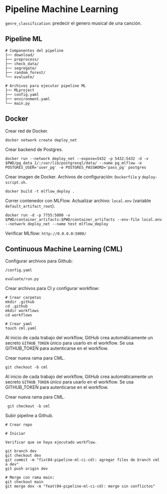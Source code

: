 # **Pipeline Machine Learning**

`genre_classification`: predecir el genero musical de una canción.

## **Pipeline ML**

```ssh
# Componentes del pipeline
├── download/
├── preprocess/
├── check_data/
├── segregate/
├── random_forest/
└── evaluate/

# Archivos para ejecutar pipeline ML
├── MLproject
├── config.yaml
├── environment.yaml
└── main.py
```

## **Docker**

Crear red de Docker.

```ssh
docker network create deploy_net
```

Crear backend de Postgres.

```ssh
docker run --network deploy_net --expose=5432 -p 5432:5432 -d -v $PWD/pg_data_1/:/var/lib/postgresql/data/ --name pg_mlflow -e POSTGRES_USER='user_pg' -e POSTGRES_PASSWORD='pass_pg' postgres
```

Crear imagen de Docker. Archivos de configuración: `Dockerfile` y `deploy-script.sh`.

```ssh
docker build -t mlflow_deploy .
```

Correr contenedor con MLFlow. Actualizar archivo: `local.env` (variable `default_artifact_root`).

```ssh
docker run -d -p 7755:5000 -v $PWD/container_artifacts:$PWD/container_artifacts --env-file local.env --network deploy_net --name test mlflow_deploy
```

Verificar MLflow: `http://0.0.0.0:5000/`

## **Continuous Machine Learning (CML)**

Configurar archivos para Github:

```ssh
/config.yaml

evaluate/run.py
```

Crear archivos para CI y configurar workflow:

```ssh
# Crear carpetas
mkdir .github
cd .github
mkdir workflows
cd workflows

# Crear yaml
touch cml.yaml
```

Al inicio de cada trabajo del workflow, GitHub crea automáticamente un secreto `GITHUB_TOKEN` único para usarlo en el workflow. Se usa GITHUB_TOKEN para autenticarse en el workflow.

Crear nueva rama para CML.

```ssh
git checkout -b cml
```

Al inicio de cada trabajo del workflow, GitHub crea automáticamente un secreto `GITHUB_TOKEN` único para usarlo en el workflow. Se usa GITHUB_TOKEN para autenticarse en el workflow.

Crear nueva rama para CML.

```
 git checkout -b cml
```

Subir pipeline a Github.

```ssh
# Crear repo

# Iniciar

Verificar que se haya ejecutado workflow.

git branch dev
git checkout dev
git commit -m "fix(04-pipeline-ml-ci-cd): agregar files de branch cml a dev"
git push origin dev

# Merge con rama main:
git checkout main
git merge dev -m "feat(04-pipeline-ml-ci-cd): merge sin conflictos"
```